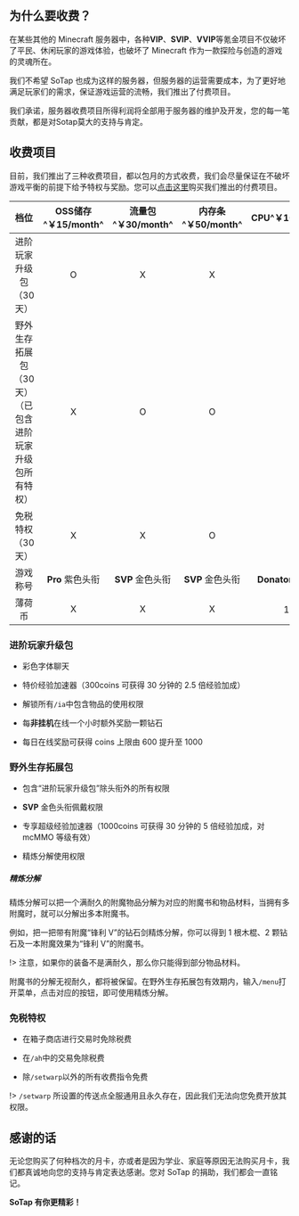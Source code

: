 ## 为什么要收费？
在某些其他的 Minecraft 服务器中，各种**VIP**、**SVIP**、**VVIP**等氪金项目不仅破坏了平民、休闲玩家的游戏体验，也破坏了 Minecraft 作为一款探险与创造的游戏的灵魂所在。
  
我们不希望 SoTap 也成为这样的服务器，但服务器的运营需要成本，为了更好地满足玩家们的需求，保证游戏运营的流畅，我们推出了付费项目。
  
我们承诺，服务器收费项目所得利润将全部用于服务器的维护及开发，您的每一笔贡献，都是对Sotap莫大的支持与肯定。
## 收费项目
目前，我们推出了三种收费项目，都以包月的方式收费，我们会尽量保证在不破坏游戏平衡的前提下给予特权与奖励。您可以[点击这里](https://afdian.net/@sotap)购买我们推出的付费项目。

| **档位** | OSS储存^￥15/month^ | 流量包^￥30/month^ | 内存条^￥50/month^ | CPU^￥100/month^ |
|:-:|:-:|:-:|:-:|:-:|
| 进阶玩家升级包（30天） | O | X | X | X | 
| 野外生存拓展包（30天）<br> （已包含进阶玩家升级包所有特权） | X | O | O | O | 
| 免税特权 （30天） | X | X | O | O | 
| 游戏称号 |  **Pro** 紫色头衔 | **SVP** 金色头衔 | **SVP** 金色头衔 | **Donator** 红色头衔 |
| 薄荷币 | X | X | X | 13个 |

### 进阶玩家升级包
- 彩色字体聊天

- 特价经验加速器（300coins 可获得 30 分钟的 2.5 倍经验加成）

- 解锁所有`/ia`中包含物品的使用权限

- 每**非挂机**在线一个小时额外奖励一颗钻石

- 每日在线奖励可获得 coins 上限由 600 提升至 1000

### 野外生存拓展包 
- 包含“进阶玩家升级包”除头衔外的所有权限

- **SVP** 金色头衔佩戴权限

- 专享超级经验加速器（1000coins 可获得 30 分钟的 5 倍经验加成，对 mcMMO 等级有效）

- 精炼分解使用权限
##### 精炼分解
精炼分解可以把一个满耐久的附魔物品分解为对应的附魔书和物品材料，当拥有多附魔时，就可以分解出多本附魔书。

例如，把一把带有附魔“锋利 V”的钻石剑精炼分解，你可以得到 1 根木棍、2 颗钻石及一本附魔效果为“锋利 V”的附魔书。

!> 注意，如果你的装备不是满耐久，那么你只能得到部分物品材料。

附魔书的分解无视耐久，都将被保留。在野外生存拓展包有效期内，输入`/menu`打开菜单，点击对应的按钮，即可使用精炼分解。
### 免税特权
- 在箱子商店进行交易时免除税费

- 在`/ah`中的交易免除税费

- 除`/setwarp`以外的所有收费指令免费

!> `/setwarp` 所设置的传送点全服通用且永久存在，因此我们无法向您免费开放其权限。

## 感谢的话

无论您购买了何种档次的月卡，亦或者是因为学业、家庭等原因无法购买月卡，我们都真诚地向您的支持与肯定表达感谢。您对 SoTap 的捐助，我们都会一直铭记。


**SoTap 有你更精彩！**
